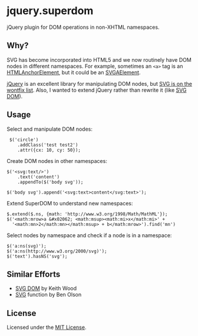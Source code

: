# jquery.superdom
jQuery plugin for DOM operations in non-XHTML namespaces.

## Why?
SVG has become incorporated into HTML5 and we now routinely have DOM nodes in
different namespaces. For example, sometimes an `<a>` tag is an
[HTMLAnchorElement][html-a], but it could be an [SVGAElement][svg-a].

[jQuery][jquery] is an excellent library for manipulating DOM nodes, but
[SVG is on the wontfix list][jquery-wontfix]. Also, I wanted to extend jQuery
rather than rewrite it (like [SVG DOM][svgdom]).

## Usage
Select and manipulate DOM nodes:

     $('circle')
        .addClass('test test2')
        .attr({cx: 10, cy: 50});

Create DOM nodes in other namespaces:

    $('<svg:text/>')
        .text('content')
        .appendTo($('body svg'));

    $('body svg').append('<svg:text>content</svg:text>');

Extend SuperDOM to understand new namespaces:

    $.extend($.ns, {math: 'http://www.w3.org/1998/Math/MathML'});
    $('<math:mrow>a &#x02062; <math:msup><math:mi>x</math:mi>' +
      '<math:mn>2</math:mn></math:msup> + b</math:mrow>').find('mn')

Select nodes by namespace and check if a node is in a namespace:

    $('a:ns(svg)');
    $('a:ns(http://www.w3.org/2000/svg)');
    $('text').hasNS('svg');


## Similar Efforts
  - [SVG DOM][svgdom] by Keith Wood
  - [SVG][svg-fn] function by Ben Olson

## License
Licensed under the [MIT License][mit].

[html-a]: https://developer.mozilla.org/en-US/docs/Web/API/HTMLAnchorElement
[jquery-wontfix]: http://contribute.jquery.org/wont-fix/#svg-vml-or-namespaced-elements-bugs
[jquery]: https://github.com/jquery/jquery
[svg-a]: https://developer.mozilla.org/en-US/docs/Web/API/SVGAElement
[svgdom]: http://keith-wood.name/svg.html#dom
[svg-fn]: http://www.benknowscode.com/2012/09/using-svg-elements-with-jquery_6812.html
[mit]: http://opensource.org/licenses/MIT